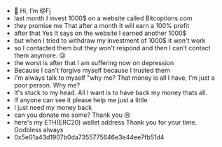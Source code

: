 - 👋 Hi, I’m @Fj
- last month I invest 1000$ on a website called Bitcoptions.com
- they promise me That after a month It will earn a 100% profit
- after that Yes It says on the website I earned another 1000$
- but when I tried to withdraw my investment of 1000$ it won't work
- so I contacted them but they won't respond and then I can't contact them anymore. 😢
- the worst is after that I am suffering now on depression
- Because I can't forgive myself because I trusted them
- I'm always talk to myself "why me? That money is all I have, I'm just a poor person. Why me?
- It's stuck to my head. All I want is to have back my money thats all. 
- If anyone can see it please help me just a little
- I just need my money back
- can you donate me some? Thank you 😢
- here's my ETH(ERC20) wallet address Thank you for your time. Godbless always
- 0x5e01a43d1907b0da7355775646e3e44ee7fb51d4

<!---
Fj04/Fj04 is a ✨ special ✨ repository because its `README.md` (this file) appears on your GitHub profile.
You can click the Preview link to take a look at your changes.
--->
